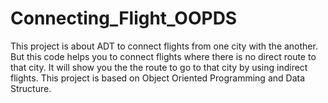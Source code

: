 # Connecting_Flight_OOPDS
This project is about ADT to connect flights from one city with the another. But this code helps you to connect flights where there is 
no direct route to that city. It will show you the the route to go to that city by using indirect flights.
This project is based on Object Oriented Programming and Data Structure. 
